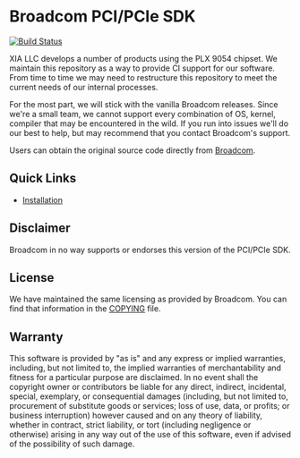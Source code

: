 # Broadcom PCI/PCIe SDK

[![Build Status](https://www.travis-ci.com/xiallc/broadcom_pci_pcie_sdk.svg?branch=master)](https://www.travis-ci.com/xiallc/broadcom_pci_pcie_sdk)

XIA LLC develops a number of products using the PLX 9054 chipset. We maintain this repository as a
way to provide CI support for our software. From time to time we may need to restructure this
repository to meet the current needs of our internal processes.

For the most part, we will stick with the vanilla Broadcom releases. Since we're a small team, we
cannot support every combination of OS, kernel, compiler that may be encountered in the wild. If you
run into issues we'll do our best to help, but may recommend that you contact Broadcom's support.

Users can obtain the original source code directly
from [Broadcom](https://www.broadcom.com/products/pcie-switches-bridges/software-dev-kits).

## Quick Links

* [Installation](xia/doc/install.md)

## Disclaimer

Broadcom in no way supports or endorses this version of the PCI/PCIe SDK.

## License

We have maintained the same licensing as provided by Broadcom. You can find that information in the
[COPYING](COPYING) file.

## Warranty

This software is provided by "as is" and any express or implied warranties, including, but not
limited to, the implied warranties of merchantability and fitness for a particular purpose are
disclaimed. In no event shall the copyright owner or contributors be liable for any direct,
indirect, incidental, special, exemplary, or consequential damages (including, but not limited to,
procurement of substitute goods or services; loss of use, data, or profits; or business
interruption) however caused and on any theory of liability, whether in contract, strict liability,
or tort (including negligence or otherwise) arising in any way out of the use of this software, even
if advised of the possibility of such damage.